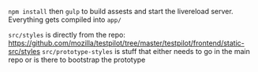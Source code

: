 `npm install` then `gulp` to build assests and start the livereload server. Everything gets compiled into `app/`


`src/styles` is directly from the repo: https://github.com/mozilla/testpilot/tree/master/testpilot/frontend/static-src/styles
`src/prototype-styles` is stuff that either needs to go in the main repo or is there to bootstrap the prototype
